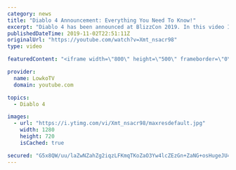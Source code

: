 ```yaml
---
category: news
title: "Diablo 4 Announcement: Everything You Need To Know!"
excerpt: "Diablo 4 has been announced at BlizzCon 2019. In this video I go over everything you need to know about this upcoming Blizzard Entertainment game."
publishedDateTime: 2019-11-02T22:51:11Z
originalUrl: "https://youtube.com/watch?v=Xmt_nsacr98"
type: video

featuredContent: "<iframe width=\"800\" height=\"500\" frameborder=\"0\" src=\"https://www.youtube.com/embed/Xmt_nsacr98\" allow=\"accelerometer; autoplay; encrypted-media; gyroscope; picture-in-picture\" allowfullscreen></iframe>"

provider:
  name: LowkoTV
  domain: youtube.com

topics:
  - Diablo 4

images:
  - url: "https://i.ytimg.com/vi/Xmt_nsacr98/maxresdefault.jpg"
    width: 1280
    height: 720
    isCached: true

secured: "G5x8QW/uu/laZwNZahZg2iqzLFKmqTKoZaO3Yw4lcZEzGn+ZaNG+osHugeJU4kcAv5oACfR4f8ZscKf67Cj1vkFiQout+96700Ahzt8OKq46Ul2cXgGH0bHU2rVF+D4bfP2qkR4JJgo9PshEcNxLnUl5qFHBAeeEhzBP7L4vkFN6zTVr+tjfGyLYETessDGwOvRW3sAzTMLfOwPfspQpkpKr96sxGd3uTiCySLMNaYrPhnKL3yTGVst7BdcsmVPXJnM0b5tMBh1YPRg1x2mrHB+mIn5VjWsnBCs30iglBJtHZGludR7VlG95U7JsNH8XOrWRXLAQNYj9WSsp4nVPDldFJQ0CyBCkMPKwb5WKhCvG6nWX3Qp4cI/oqCIj4PdBYghEcFt9iCRpod09LtX428T8YHgpyb7YeT2RIjnfv+OYyZmac/KVtFLefe8aW1A7;CAmKyuWsQ8aXoPmSTUf5+g=="
---
```


